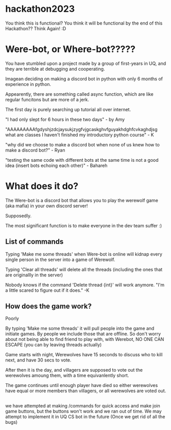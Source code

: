 # hackathon2023

You think this is functional? You think it will be functional by the end of this Hackathon?? Think Again! :D

# Were-bot, or Where-bot?????

You have stumbled upon a project made by a group of first-years in UQ, and they are terrible at debugging and cooperating. 

Imagean deciding on making a discord bot in python with only 6 months of experience in python.

Appearently, there are something called async function, which are like regular funcitons but are more of a jerk.

The first day is purely searching up tutorial all over internet. 

"I had only slept for 6 hours in these two days" - by Amy

"AAAAAAAAAfgdyshjzdcjaysukjzygfvjgcaskghvfguyakhdghfcvkaghdjsg what are classes I haven't finished my introductory python course" - K

"why did we choose to make a discord bot when none of us knew how to make a discord bot?" - Ryan

"testing the same code with different bots at the same time is not a good idea (insert bots echoing each other)" - Bahareh

# What does it do?
The Were-bot is a discord bot that allows you to play the werewolf game (aka mafia) in your own discord server!

Supposedly.

The most significant function is to make everyone in the dev team suffer :)

## List of commands

Typing 'Make me some threads' when Were-bot is online will kidnap every single person in the server into a game of Werewolf.

Typing 'Clear all threads' will delete all the threads (including the ones that are originallly in the server)

Nobody knows if the command 'Delete thread {int}' will work anymore. "I'm a little scared to figure out if it does." -K


## How does the game work?
Poorly

By typing 'Make me some threads' it will pull people into the game and initiate games. By people we include those that are offline. So don't worry about not being able to find friend to play with, with Werebot, NO ONE CAN ESCAPE (you can by leaving threads actually)

Game starts with night, Werewolves have 15 seconds to discuss who to kill next, and have 30 secs to vote.

After then it is the day, and villagers are supposed to vote out the werewolves amoung them, with a time equivanlently short.

The game continues until enough player have died so either werewolves have equal or more members than villagers, or all werewolves are voted out.


##
we have attempted at making /commands for quick access and make join game buttons, but the buttons won't work and we ran out of time.
We may attempt to implement it in UQ CS bot in the future (Once we get rid of all the bugs)



